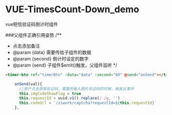 # VUE-TimesCount-Down_demo
vue短信验证码倒计时组件

###父组件正确引用姿势
/**
 * 点击添加备注
 * @param  {data} 需要传给子组件的数据
 * @param  {second} 倒计时设定的数字
 * @param  {send} 子组件$emit()触发，父组件监听
 */
```html
<timer-btn ref="timerBtn" :data="data" :second="60" @send="onSend"></timer-btn>
```

```javascript
    onSend(val){
      //用户点击获取验证码，需要先输入图片验证码的时候，触发此事件
      this.imgCodeShowFlag = true
      this.requestId = uuid.v1().replace(/-/g, '')
      this.codeUrl = `/ziwork/captcha?requestId=${this.requestId}`
    },
```

